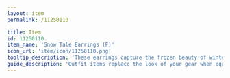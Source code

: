 ```yaml
---
layout: item
permalink: /11250110

title: Item
id: 11250110
item_name: 'Snow Tale Earrings (F)'
icon_url: 'item/icon/11250110.png'
tooltip_description: 'These earrings capture the frozen beauty of winter.'
guide_description: 'Outfit items replace the look of your gear when equipped.'
---
```

